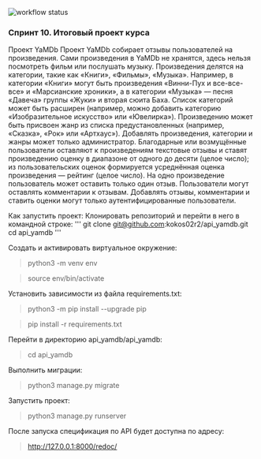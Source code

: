![workflow status](https://github.com/kokos02r2/yamdb_final/actions/workflows/yamdb_workflow.yml/badge.svg)

### Спринт 10. Итоговый проект курса

Проект YaMDb
Проект YaMDb собирает отзывы пользователей на произведения. Сами произведения в YaMDb не хранятся, здесь нельзя посмотреть фильм или послушать музыку.
Произведения делятся на категории, такие как «Книги», «Фильмы», «Музыка». Например, в категории «Книги» могут быть произведения «Винни-Пух и все-все-все» и «Марсианские хроники», а в категории «Музыка» — песня «Давеча» группы «Жуки» и вторая сюита Баха. Список категорий может быть расширен (например, можно добавить категорию «Изобразительное искусство» или «Ювелирка»). 
Произведению может быть присвоен жанр из списка предустановленных (например, «Сказка», «Рок» или «Артхаус»). 
Добавлять произведения, категории и жанры может только администратор.
Благодарные или возмущённые пользователи оставляют к произведениям текстовые отзывы и ставят произведению оценку в диапазоне от одного до десяти (целое число); из пользовательских оценок формируется усреднённая оценка произведения — рейтинг (целое число). На одно произведение пользователь может оставить только один отзыв.
Пользователи могут оставлять комментарии к отзывам.
Добавлять отзывы, комментарии и ставить оценки могут только аутентифицированные пользователи.

Как запустить проект:
Клонировать репозиторий и перейти в него в командной строке:
'''
git clone git@github.com:kokos02r2/api_yamdb.git
cd api_yamdb
'''

Cоздать и активировать виртуальное окружение:

>python3 -m venv env

>source env/bin/activate

Установить зависимости из файла requirements.txt:

>python3 -m pip install --upgrade pip

>pip install -r requirements.txt

Перейти в директорию api_yamdb/api_yamdb:

>cd api_yamdb

Выполнить миграции:

>python3 manage.py migrate

Запустить проект:

>python3 manage.py runserver

После запуска спецификация по API будет доступна по адресу:

>http://127.0.0.1:8000/redoc/